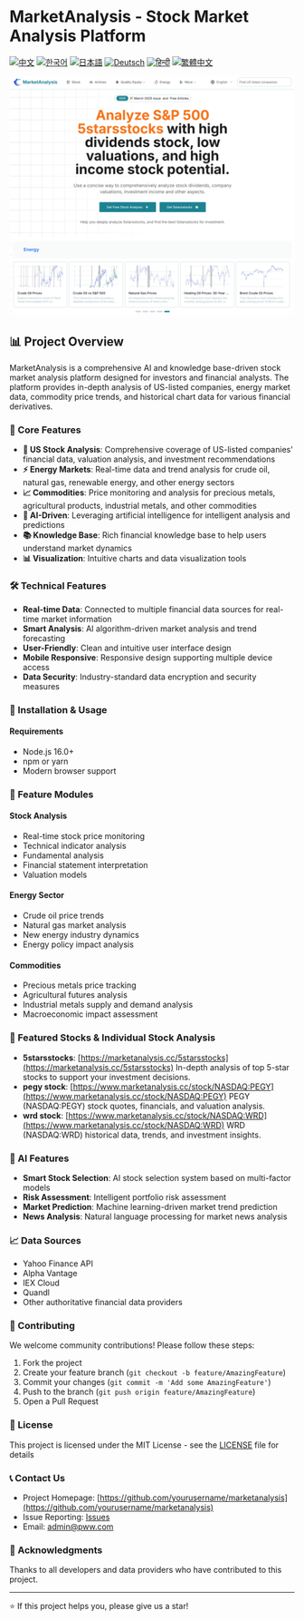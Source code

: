 # MarketAnalysis - Stock Market Analysis Platform

[![中文](https://img.shields.io/badge/lang-中文-red.svg)](README.md)
[![한국어](https://img.shields.io/badge/lang-한국어-blue.svg)](README.ko.md)
[![日本語](https://img.shields.io/badge/lang-日本語-yellow.svg)](README.ja.md)
[![Deutsch](https://img.shields.io/badge/lang-Deutsch-green.svg)](README.de.md)
[![हिन्दी](https://img.shields.io/badge/lang-हिन्दी-orange.svg)](README.hi.md)
[![繁體中文](https://img.shields.io/badge/lang-繁體中文-purple.svg)](README.zh-TW.md)

![MarketAnalysis Cover](market-analysis-cover.png)

## 📊 Project Overview

MarketAnalysis is a comprehensive AI and knowledge base-driven stock market analysis platform designed for investors and financial analysts. The platform provides in-depth analysis of US-listed companies, energy market data, commodity price trends, and historical chart data for various financial derivatives.

### 🚀 Core Features

- **🏢 US Stock Analysis**: Comprehensive coverage of US-listed companies' financial data, valuation analysis, and investment recommendations
- **⚡ Energy Markets**: Real-time data and trend analysis for crude oil, natural gas, renewable energy, and other energy sectors
- **📈 Commodities**: Price monitoring and analysis for precious metals, agricultural products, industrial metals, and other commodities
- **🤖 AI-Driven**: Leveraging artificial intelligence for intelligent analysis and predictions
- **📚 Knowledge Base**: Rich financial knowledge base to help users understand market dynamics
- **📊 Visualization**: Intuitive charts and data visualization tools

### 🛠 Technical Features

- **Real-time Data**: Connected to multiple financial data sources for real-time market information
- **Smart Analysis**: AI algorithm-driven market analysis and trend forecasting
- **User-Friendly**: Clean and intuitive user interface design
- **Mobile Responsive**: Responsive design supporting multiple device access
- **Data Security**: Industry-standard data encryption and security measures

### 🔧 Installation & Usage

#### Requirements
- Node.js 16.0+
- npm or yarn
- Modern browser support

### 📱 Feature Modules

#### Stock Analysis
- Real-time stock price monitoring
- Technical indicator analysis
- Fundamental analysis
- Financial statement interpretation
- Valuation models

#### Energy Sector
- Crude oil price trends
- Natural gas market analysis
- New energy industry dynamics
- Energy policy impact analysis

#### Commodities
- Precious metals price tracking
- Agricultural futures analysis
- Industrial metals supply and demand analysis
- Macroeconomic impact assessment

### 🔗 Featured Stocks & Individual Stock Analysis 

- **5starsstocks**: [https://marketanalysis.cc/5starsstocks](https://marketanalysis.cc/5starsstocks)
  In-depth analysis of top 5-star stocks to support your investment decisions.
- **pegy stock**: [https://www.marketanalysis.cc/stock/NASDAQ:PEGY](https://www.marketanalysis.cc/stock/NASDAQ:PEGY)
  PEGY (NASDAQ:PEGY) stock quotes, financials, and valuation analysis.
- **wrd stock**: [https://www.marketanalysis.cc/stock/NASDAQ:WRD](https://www.marketanalysis.cc/stock/NASDAQ:WRD)
  WRD (NASDAQ:WRD) historical data, trends, and investment insights.

### 🔮 AI Features

- **Smart Stock Selection**: AI stock selection system based on multi-factor models
- **Risk Assessment**: Intelligent portfolio risk assessment
- **Market Prediction**: Machine learning-driven market trend prediction
- **News Analysis**: Natural language processing for market news analysis

### 📈 Data Sources

- Yahoo Finance API
- Alpha Vantage
- IEX Cloud
- Quandl
- Other authoritative financial data providers

### 🤝 Contributing

We welcome community contributions! Please follow these steps:

1. Fork the project
2. Create your feature branch (`git checkout -b feature/AmazingFeature`)
3. Commit your changes (`git commit -m 'Add some AmazingFeature'`)
4. Push to the branch (`git push origin feature/AmazingFeature`)
5. Open a Pull Request

### 📄 License

This project is licensed under the MIT License - see the [LICENSE](LICENSE) file for details

### 📞 Contact Us

- Project Homepage: [https://github.com/yourusername/marketanalysis](https://github.com/yourusername/marketanalysis)
- Issue Reporting: [Issues](https://github.com/yourusername/marketanalysis/issues)
- Email: admin@pww.com

### 🙏 Acknowledgments

Thanks to all developers and data providers who have contributed to this project.

---

⭐ If this project helps you, please give us a star! 